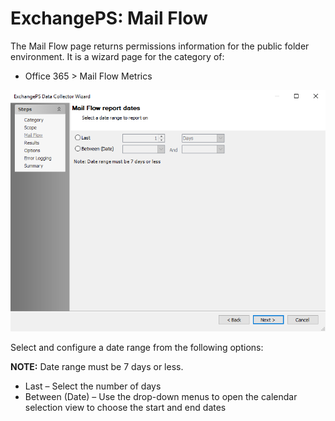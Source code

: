 # ExchangePS: Mail Flow

The Mail Flow page returns permissions information for the public folder environment. It is a wizard page for the category of:

- Office 365 > Mail Flow Metrics

![ExchangePS Data Collector Wizard Mail Flow page](/static/img/product_docs/accessanalyzer/accessanalyzer/enterpriseauditor/admin/datacollector/exchangeps/mailflow.png)

Select and configure a date range from the following options:

__NOTE:__ Date range must be 7 days or less.

- Last – Select the number of days
- Between (Date) – Use the drop-down menus to open the calendar selection view to choose the start and end dates
